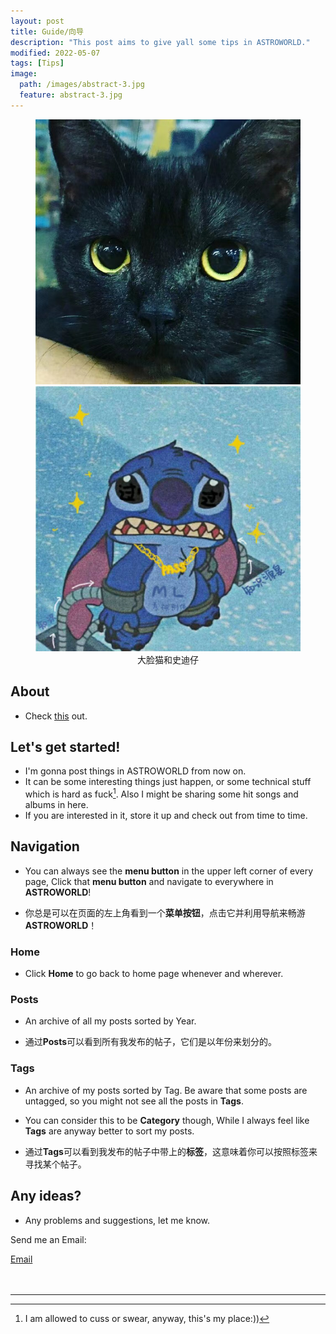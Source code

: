 ```yaml
---
layout: post
title: Guide/向导
description: "This post aims to give yall some tips in ASTROWORLD."
modified: 2022-05-07
tags: [Tips]
image:
  path: /images/abstract-3.jpg
  feature: abstract-3.jpg
---
```


<figure class="half">
	<img src="/images/blackcat.jpg" alt="">
	<img src="/images/stitch.jpg" alt="">
  <center><figcaption>大脸猫和史迪仔</figcaption></center>
</figure>


## About

- Check [this](https://lucameng.github.io/about/) out.

## Let's get started!  

- I'm gonna post things in ASTROWORLD from now on.  
- It can be some interesting things just happen, or some technical stuff which is hard as fuck[^1]. Also I might be sharing some hit songs and albums in here.  
- If you are interested in it, store it up and check out from time to time.  

## Navigation

- You can always see the **menu button** in the upper left corner of every page, Click that **menu button** and navigate to everywhere in **ASTROWORLD**!

- 你总是可以在页面的左上角看到一个**菜单按钮**，点击它并利用导航来畅游**ASTROWORLD**！

### Home

- Click **Home** to go back to home page whenever and wherever.

### Posts

- An archive of all my posts sorted by Year.  

- 通过**Posts**可以看到所有我发布的帖子，它们是以年份来划分的。

### Tags

- An archive of my posts sorted by Tag. Be aware that some posts are untagged, so you might not see all the posts in **Tags**.

- You can consider this to be **Category** though, While I always feel like **Tags** are anyway better to sort my posts.

- 通过**Tags**可以看到我发布的帖子中带上的**标签**，这意味着你可以按照标签来寻找某个帖子。  

## Any ideas?
- Any problems and suggestions, let me know.  

Send me an Email:  
<div markdown="0"><a href="mailto:{{luca.meng@outlook.com}}"><i class="fa fa-fw fa-envelope"></i> Email</a></div>

<br/>
<br/>

___


[^1]: I am allowed to cuss or swear, anyway, this's my place:))

